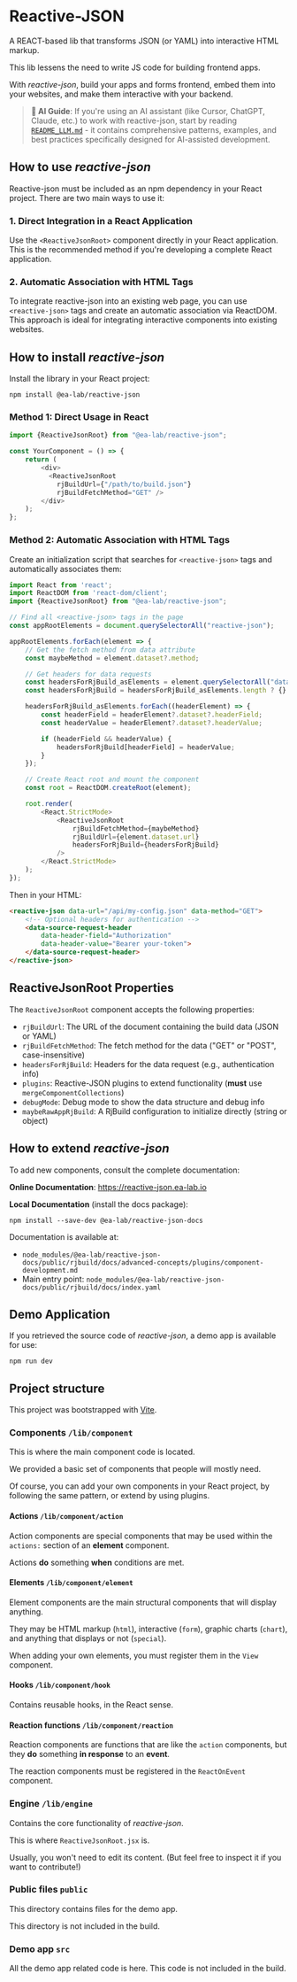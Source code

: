 # Reactive-JSON

A REACT-based lib that transforms JSON (or YAML) into interactive HTML markup.

This lib lessens the need to write JS code for building frontend apps.

With *reactive-json*, build your apps and forms frontend, embed them into your websites,
and make them interactive with your backend.

> **🤖 AI Guide**: If you're using an AI assistant (like Cursor, ChatGPT, Claude, etc.) to work with reactive-json, start by reading [`README_LLM.md`](./README_LLM.md) - it contains comprehensive patterns, examples, and best practices specifically designed for AI-assisted development.

## How to use *reactive-json*

Reactive-json must be included as an npm dependency in your React project. There are two main ways to use it:

### 1. Direct Integration in a React Application

Use the `<ReactiveJsonRoot>` component directly in your React application. This is the recommended method if you're developing a complete React application.

### 2. Automatic Association with HTML Tags

To integrate reactive-json into an existing web page, you can use `<reactive-json>` tags and create an automatic association via ReactDOM. This approach is ideal for integrating interactive components into existing websites.

## How to install *reactive-json*

Install the library in your React project:

```shell
npm install @ea-lab/reactive-json
```

### Method 1: Direct Usage in React

```js
import {ReactiveJsonRoot} from "@ea-lab/reactive-json";

const YourComponent = () => {
    return (
        <div>
          <ReactiveJsonRoot 
            rjBuildUrl={"/path/to/build.json"}
            rjBuildFetchMethod="GET" />
        </div>
    );
};
```

### Method 2: Automatic Association with HTML Tags

Create an initialization script that searches for `<reactive-json>` tags and automatically associates them:

```js
import React from 'react';
import ReactDOM from 'react-dom/client';
import {ReactiveJsonRoot} from "@ea-lab/reactive-json";

// Find all <reactive-json> tags in the page
const appRootElements = document.querySelectorAll("reactive-json");

appRootElements.forEach(element => {
    // Get the fetch method from data attribute
    const maybeMethod = element.dataset?.method;

    // Get headers for data requests
    const headersForRjBuild_asElements = element.querySelectorAll("data-source-request-header");
    const headersForRjBuild = headersForRjBuild_asElements.length ? {} : undefined;

    headersForRjBuild_asElements.forEach((headerElement) => {
        const headerField = headerElement?.dataset?.headerField;
        const headerValue = headerElement?.dataset?.headerValue;

        if (headerField && headerValue) {
            headersForRjBuild[headerField] = headerValue;
        }
    });

    // Create React root and mount the component
    const root = ReactDOM.createRoot(element);

    root.render(
        <React.StrictMode>
            <ReactiveJsonRoot
                rjBuildFetchMethod={maybeMethod}
                rjBuildUrl={element.dataset.url}
                headersForRjBuild={headersForRjBuild}
            />
        </React.StrictMode>
    );
});
```

Then in your HTML:

```html
<reactive-json data-url="/api/my-config.json" data-method="GET">
    <!-- Optional headers for authentication -->
    <data-source-request-header 
        data-header-field="Authorization" 
        data-header-value="Bearer your-token">
    </data-source-request-header>
</reactive-json>
```

## ReactiveJsonRoot Properties

The `ReactiveJsonRoot` component accepts the following properties:

- `rjBuildUrl`: The URL of the document containing the build data (JSON or YAML)
- `rjBuildFetchMethod`: The fetch method for the data ("GET" or "POST", case-insensitive)
- `headersForRjBuild`: Headers for the data request (e.g., authentication info)
- `plugins`: Reactive-JSON plugins to extend functionality (**must** use `mergeComponentCollections`)
- `debugMode`: Debug mode to show the data structure and debug info
- `maybeRawAppRjBuild`: A RjBuild configuration to initialize directly (string or object)

## How to extend *reactive-json*

To add new components, consult the complete documentation:

**Online Documentation**: https://reactive-json.ea-lab.io

**Local Documentation** (install the docs package):
```shell
npm install --save-dev @ea-lab/reactive-json-docs
```

Documentation is available at:
- `node_modules/@ea-lab/reactive-json-docs/public/rjbuild/docs/advanced-concepts/plugins/component-development.md`
- Main entry point: `node_modules/@ea-lab/reactive-json-docs/public/rjbuild/docs/index.yaml`

## Demo Application

If you retrieved the source code of *reactive-json*, a demo app is available for use:

```shell
npm run dev
```

## Project structure

This project was bootstrapped with [Vite](https://vite.dev/).

### Components `/lib/component`

This is where the main component code is located.

We provided a basic set of components that people will mostly need.

Of course, you can add your own components in your React project,
by following the same pattern, or extend by using plugins.

#### Actions `/lib/component/action`

Action components are special components that may be
used within the `actions:` section of an **element** component.

Actions **do** something **when** conditions are met.

#### Elements `/lib/component/element`

Element components are the main structural components that will display anything.

They may be HTML markup (`html`), interactive (`form`), graphic charts (`chart`),
and anything that displays or not (`special`).

When adding your own elements, you must register them in the `View` component.

#### Hooks `/lib/component/hook`

Contains reusable hooks, in the React sense.

#### Reaction functions `/lib/component/reaction`

Reaction components are functions that are like the `action` components,
but they **do** something **in response** to an **event**.

The reaction components must be registered in the `ReactOnEvent` component.

### Engine `/lib/engine`

Contains the core functionality of *reactive-json*.

This is where `ReactiveJsonRoot.jsx` is.

Usually, you won't need to edit its content. (But feel free to inspect it if you
want to contribute!)

### Public files `public`

This directory contains files for the demo app.

This directory is not included in the build.

### Demo app `src`

All the demo app related code is here. This code is not included in the build.
